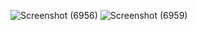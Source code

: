 ![Screenshot (6956)](https://user-images.githubusercontent.com/46413690/101602038-0adc8f00-3a30-11eb-961d-e6a8e0cb504b.png)
![Screenshot (6959)](https://user-images.githubusercontent.com/46413690/101602045-0d3ee900-3a30-11eb-9bb2-1afbfde5e6dc.png)
